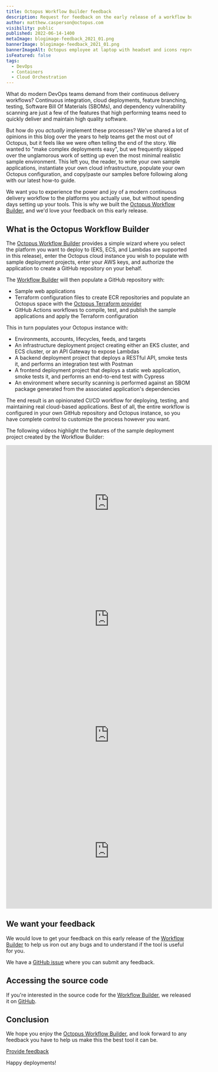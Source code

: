 ```yaml
---
title: Octopus Workflow Builder feedback
description: Request for feedback on the early release of a workflow builder.
author: matthew.casperson@octopus.com
visibility: public
published: 2022-06-14-1400
metaImage: blogimage-feedback_2021_01.png
bannerImage: blogimage-feedback_2021_01.png
bannerImageAlt: Octopus employee at laptop with headset and icons representing customer feedback
isFeatured: false
tags: 
  - DevOps
  - Containers
  - Cloud Orchestration
---
```


What do modern DevOps teams demand from their continuous delivery workflows? Continuous integration, cloud deployments, feature branching, testing, Software Bill Of Materials (SBOMs), and dependency vulnerability scanning are just a few of the features that high performing teams need to quickly deliver and maintain high quality software.

But how do you *actually* implement these processes? We've shared a lot of opinions in this blog over the years to help teams get the most out of Octopus, but it feels like we were often telling the end of the story. We wanted to "make complex deployments easy", but we frequently skipped over the unglamorous work of setting up even the most minimal realistic sample environment. This left you, the reader, to write your own sample applications, instantiate your own cloud infrastructure, populate your own Octopus configuration, and copy/paste our samples before following along with our latest how-to guide.

We want you to experience the power and joy of a modern continuous delivery workflow to the platforms you actually use, but without spending days setting up your tools. This is why we built the [Octopus Workflow Builder](https://octopusworkflowbuilder.octopus.com/#/), and we'd love your feedback on this early release.

## What is the Octopus Workflow Builder

The [Octopus Workflow Builder](https://octopusworkflowbuilder.octopus.com/#/) provides a simple wizard where you select the platform you want to deploy to (EKS, ECS, and Lambdas are supported in this release), enter the Octopus cloud instance you wish to populate with sample deployment projects, enter your AWS keys, and authorize the application to create a GitHub repository on your behalf.

The [Workflow Builder](https://octopusworkflowbuilder.octopus.com/#/) will then populate a GitHub repository with:

- Sample web applications
- Terraform configuration files to create ECR repositories and populate an Octopus space with the [Octopus Terraform provider ](https://registry.terraform.io/providers/OctopusDeployLabs/octopusdeploy/latest/docs)
- GitHub Actions workflows to compile, test, and publish the sample applications and apply the Terraform configuration

This in turn populates your Octopus instance with:

- Environments, accounts, lifecycles, feeds, and targets
- An infrastructure deployment project creating either an EKS cluster, and ECS cluster, or an API Gateway to expose Lambdas
- A backend deployment project that deploys a RESTful API, smoke tests it, and performs an integration test with Postman
- A frontend deployment project that deploys a static web application, smoke tests it, and performs an end-to-end test with Cypress
- An environment where security scanning is performed against an SBOM package generated from the associated application's dependencies

The end result is an opinionated CI/CD workflow for deploying, testing, and maintaining real cloud-based applications. Best of all, the entire workflow is configured in your own GitHub repository and Octopus instance, so you have complete control to customize the process however you want.

The following videos highlight the features of the sample deployment project created by the Workflow Builder:

<iframe width="560" height="315" src="https://www.youtube.com/embed/wABZvJPVCMg" frameborder="0" allowfullscreen></iframe>
<iframe width="560" height="315" src="https://www.youtube.com/embed/vcHdGRS-xzU" frameborder="0" allowfullscreen></iframe>
<iframe width="560" height="315" src="https://www.youtube.com/embed/sex-QLKA5xE" frameborder="0" allowfullscreen></iframe>
<iframe width="560" height="315" src="https://www.youtube.com/embed/Wo4JY8fV_WM" frameborder="0" allowfullscreen></iframe>

## We want your feedback

We would love to get your feedback on this early release of the [Workflow Builder](https://octopusworkflowbuilder.octopus.com/#/) to help us iron out any bugs and to understand if the tool is useful for you. 

We have a [GitHub issue](https://github.com/OctopusSamples/content-team-apps/issues/13) where you can submit any feedback.

## Accessing the source code

If you're interested in the source code for the [Workflow Builder](https://octopusworkflowbuilder.octopus.com/#/), we released it on [GitHub](https://github.com/OctopusSamples/content-team-apps).

## Conclusion

We hope you enjoy the [Octopus Workflow Builder](https://octopusworkflowbuilder.octopus.com/#/), and look forward to any feedback you have to help us make this the best tool it can be.

<span><a class="btn btn-success" href="https://github.com/OctopusSamples/content-team-apps/issues/13">Provide feedback</a></span>

Happy deployments! 
